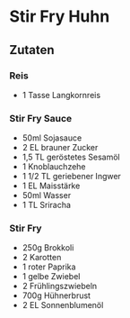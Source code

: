 # Stir Fry Huhn
## Zutaten
### Reis
- 1 Tasse Langkornreis

### Stir Fry Sauce
- 50ml Sojasauce
- 2 EL brauner Zucker
- 1,5 TL geröstetes Sesamöl
- 1 Knoblauchzehe
- 1 1/2 TL geriebener Ingwer
- 1 EL Maisstärke
- 50ml Wasser
- 1 TL Sriracha

### Stir Fry
- 250g Brokkoli
- 2 Karotten
- 1 roter Paprika
- 1 gelbe Zwiebel
- 2 Frühlingszwiebeln
- 700g Hühnerbrust
- 2 EL Sonnenblumenöl